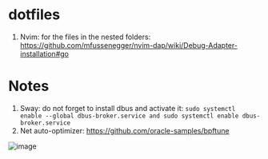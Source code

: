 # dotfiles
1. Nvim: for the files in the nested folders: https://github.com/mfussenegger/nvim-dap/wiki/Debug-Adapter-installation#go

# Notes
1. Sway: do not forget to install dbus and activate it: `sudo systemctl enable --global dbus-broker.service and sudo systemctl enable dbus-broker.service`
2. Net auto-optimizer: https://github.com/oracle-samples/bpftune

![image](https://user-images.githubusercontent.com/8040338/118793520-5cbbf780-b8a1-11eb-94e7-6f124a906bea.png)
